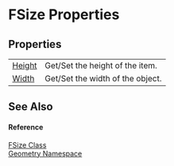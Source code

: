 # FSize Properties




## Properties
<table>
<tr>
<td><a href="5085fd7b-f2b7-4cd9-d052-316a019949a0.md">Height</a></td>
<td>Get/Set the height of the item.</td></tr>
<tr>
<td><a href="3cced113-905a-9736-37d1-1cd82ff78174.md">Width</a></td>
<td>Get/Set the width of the object.</td></tr>
</table>

## See Also


#### Reference
<a href="874ff940-d870-2c1b-9340-d4c6c7e3a9b8.md">FSize Class</a>  
<a href="eb409b48-e279-bdb4-daf3-3196b72d55a2.md">Geometry Namespace</a>  

